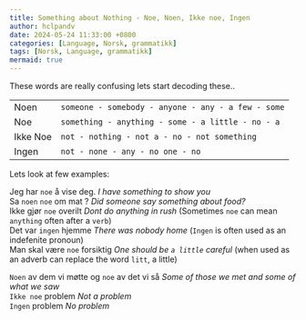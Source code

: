 ```yaml
---
title: Something about Nothing - Noe, Noen, Ikke noe, Ingen
author: hclpandv
date: 2024-05-24 11:33:00 +0800
categories: [Language, Norsk, grammatikk]
tags: [Norsk, Language, grammatikk]
mermaid: true
---
```


<link rel="stylesheet" href="https://cdnjs.cloudflare.com/ajax/libs/font-awesome/6.0.0-beta3/css/all.min.css">
<script src="{{ '/assets/js/custom.js' | relative_url }}"></script>

These words are really confusing lets start decoding these..

|   |   |
|---|---|
| Noen <i class="fas fa-volume-up" onclick="speakText('Noen')"></i> | `someone - somebody - anyone - any - a few - some`  |
| Noe  <i class="fas fa-volume-up" onclick="speakText('Noe')"></i> | `something - anything - some - a little - no - a` |
| Ikke Noe  <i class="fas fa-volume-up" onclick="speakText('Ikke Noe')"></i> | `not - nothing - not a - no - not something` |
| Ingen <i class="fas fa-volume-up" onclick="speakText('Ingen')"></i> | `not - none - any - no one - no` |

Lets look at few examples:  

Jeg har `noe` å vise deg.  *I have something to show you*  
Sa `noen` `noe` om mat ?  *Did someone say something about food?*   
Ikke gjør `noe` overilt  *Dont do anything in rush* (Sometimes `noe` can mean `anything` often after a `verb`)  
Det var `ingen` hjemme  *There was nobody home* (`Ingen` is often used as an indefenite pronoun)  
Man skal være `noe` forsiktig   *One should be `a little` careful* (when used as an adverb can replace the word `litt`, a little)  

`Noen` av dem vi møtte og `noe` av det vi så   *Some of those we met and some of what we saw*  
`Ikke noe` problem *Not a problem*  
`Ingen` problem *No problem*  

